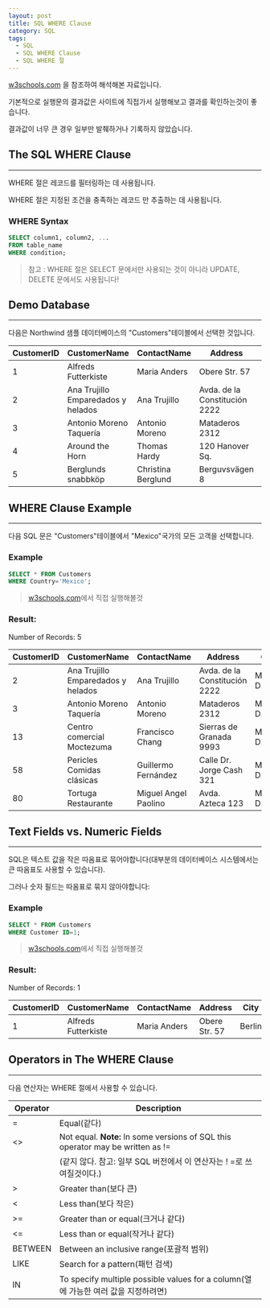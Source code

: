 ```yaml
---
layout: post
title: SQL WHERE Clause
category: SQL
tags:
  - SQL
  - SQL WHERE Clause
  - SQL WHERE 절
---
```




[w3schools.com](www.w3schools.com/sql) 을 참조하여 해석해본 자료입니다.

기본적으로 실행문의 결과값은 사이트에 직접가서 실행해보고 결과를 확인하는것이 좋습니다.

결과값이 너무 큰 경우 일부만 발췌하거나 기록하지 않았습니다.







## The SQL WHERE Clause

---



WHERE 절은 레코드를 필터링하는 데 사용됩니다.

WHERE 절은 지정된 조건을 충족하는 레코드 만 추출하는 데 사용됩니다.



### WHERE Syntax

```sql
SELECT column1, column2, ...
FROM table_name
WHERE condition;
```



> 참고 : WHERE 절은 SELECT 문에서만 사용되는 것이 아니라 UPDATE, DELETE 문에서도 사용됩니다!





## Demo Database

---



다음은 Northwind 샘플 데이터베이스의 "Customers"테이블에서 선택한 것입니다.



| CustomerID | CustomerName                       | ContactName        | Address                       | City        | PostalCode | Country |
| ---------- | ---------------------------------- | ------------------ | ----------------------------- | ----------- | ---------- | ------- |
| 1          | Alfreds Futterkiste                | Maria Anders       | Obere Str. 57                 | Berlin      | 12209      | Germany |
| 2          | Ana Trujillo Emparedados y helados | Ana Trujillo       | Avda. de la Constitución 2222 | México D.F. | 05021      | Mexico  |
| 3          | Antonio Moreno Taquería            | Antonio Moreno     | Mataderos 2312                | México D.F. | 05023      | Mexico  |
| 4          | Around the Horn                    | Thomas Hardy       | 120 Hanover Sq.               | London      | WA1 1DP    | UK      |
| 5          | Berglunds snabbköp                 | Christina Berglund | Berguvsvägen 8                | Luleå       | S-958 22   | Sweden  |







## WHERE Clause Example

---



다음 SQL 문은 "Customers"테이블에서 "Mexico"국가의 모든 고객을 선택합니다.



### Example

```sql
SELECT * FROM Customers
WHERE Country='Mexico';
```

> [w3schools.com](www.w3schools.com/sql)에서 직접 실행해볼것





### Result:

Number of Records: 5

| CustomerID | CustomerName                       | ContactName          | Address                       | City        | PostalCode | Country |
| ---------- | ---------------------------------- | -------------------- | ----------------------------- | ----------- | ---------- | ------- |
| 2          | Ana Trujillo Emparedados y helados | Ana Trujillo         | Avda. de la Constitución 2222 | México D.F. | 05021      | Mexico  |
| 3          | Antonio Moreno Taquería            | Antonio Moreno       | Mataderos 2312                | México D.F. | 05023      | Mexico  |
| 13         | Centro comercial Moctezuma         | Francisco Chang      | Sierras de Granada 9993       | México D.F. | 05022      | Mexico  |
| 58         | Pericles Comidas clásicas          | Guillermo Fernández  | Calle Dr. Jorge Cash 321      | México D.F. | 05033      | Mexico  |
| 80         | Tortuga Restaurante                | Miguel Angel Paolino | Avda. Azteca 123              | México D.F. | 05033      | Mexico  |







## Text Fields vs. Numeric Fields

---



SQL은 텍스트 값을 작은 따옴표로 묶어야합니다(대부분의 데이터베이스 시스템에서는 큰 따옴표도 사용할 수 있습니다).

그러나 숫자 필드는 따옴표로 묶지 않아야합니다:



### Example

```sql
SELECT * FROM Customers
WHERE Customer ID=1;
```

> [w3schools.com](www.w3schools.com/sql)에서 직접 실행해볼것



### Result:

Number of Records: 1

| CustomerID | CustomerName        | ContactName  | Address       | City   | PostalCode | Country |
| ---------- | ------------------- | ------------ | ------------- | ------ | ---------- | ------- |
| 1          | Alfreds Futterkiste | Maria Anders | Obere Str. 57 | Berlin | 12209      | Germany |







## Operators in The WHERE Clause

---



다음 연산자는 WHERE 절에서 사용할 수 있습니다.

| Operator | Description                                                  |
| -------- | ------------------------------------------------------------ |
| =        | Equal(같다)                                                  |
| <>       | Not equal. **Note:** In some versions of SQL this operator may be written as != |
|          | (같지 않다. 참고:  일부 SQL 버전에서 이 연산자는 ! =로 쓰여질것이다.) |
| >        | Greater than(보다 큰)                                        |
| <        | Less than(보다 작은)                                         |
| >=       | Greater than or equal(크거나 같다)                           |
| <=       | Less than or equal(작거나 같다)                              |
| BETWEEN  | Between an inclusive range(포괄적 범위)                      |
| LIKE     | Search for a pattern(패턴 검색)                              |
| IN       | To specify multiple possible values for a column(열에 가능한 여러 값을 지정하려면) |
